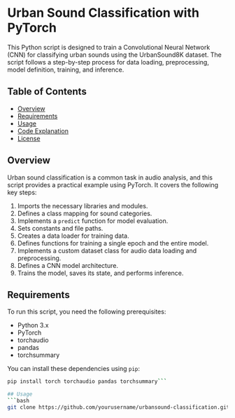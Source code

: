 # Urban Sound Classification with PyTorch

This Python script is designed to train a Convolutional Neural Network (CNN) for classifying urban sounds using the UrbanSound8K dataset. The script follows a step-by-step process for data loading, preprocessing, model definition, training, and inference.

## Table of Contents

- [Overview](#overview)
- [Requirements](#requirements)
- [Usage](#usage)
- [Code Explanation](#code-explanation)
- [License](#license)

## Overview

Urban sound classification is a common task in audio analysis, and this script provides a practical example using PyTorch. It covers the following key steps:

1. Imports the necessary libraries and modules.
2. Defines a class mapping for sound categories.
3. Implements a `predict` function for model evaluation.
4. Sets constants and file paths.
5. Creates a data loader for training data.
6. Defines functions for training a single epoch and the entire model.
7. Implements a custom dataset class for audio data loading and preprocessing.
8. Defines a CNN model architecture.
9. Trains the model, saves its state, and performs inference.

## Requirements

To run this script, you need the following prerequisites:

- Python 3.x
- PyTorch
- torchaudio
- pandas
- torchsummary

You can install these dependencies using `pip`:
```bash
pip install torch torchaudio pandas torchsummary```

## Usage
```bash
git clone https://github.com/yourusername/urbansound-classification.git```



